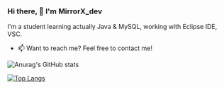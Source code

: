 ### Hi there, 👋  I'm MirrorX_dev
I'm a student learning actually Java & MySQL, working with Eclipse IDE, VSC.

* 📫 Want to reach me?
Feel free to contact me!

![Anurag's GitHub stats](https://github-readme-stats.vercel.app/api?username=MirrorX-dev&show_icons=true&theme=radical)

[![Top Langs](https://github-readme-stats.vercel.app/api/top-langs/?username=MirrorX-dev&layout=compact)](https://github.com/MirrorX-dev/github-readme-stats)


